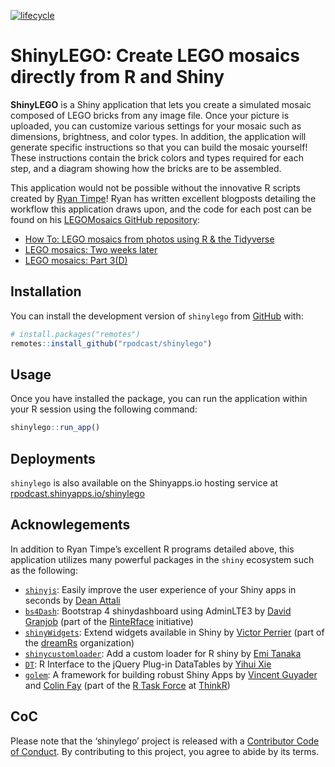 
<!-- README.md is generated from README.Rmd. Please edit that file -->

[![lifecycle](https://img.shields.io/badge/lifecycle-experimental-orange.svg)](https://www.tidyverse.org/lifecycle/#experimental)

# ShinyLEGO: Create LEGO mosaics directly from R and Shiny

**ShinyLEGO** is a Shiny application that lets you create a simulated
mosaic composed of LEGO bricks from any image file. Once your picture is
uploaded, you can customize various settings for your mosaic such as
dimensions, brightness, and color types. In addition, the application
will generate specific instructions so that you can build the mosaic
yourself\! These instructions contain the brick colors and types
required for each step, and a diagram showing how the bricks are to be
assembled.

This application would not be possible without the innovative R scripts
created by [Ryan Timpe](http://www.ryantimpe.com/)\! Ryan has written
excellent blogposts detailing the workflow this application draws upon,
and the code for each post can be found on his [LEGOMosaics GitHub
repository](https://github.com/ryantimpe/LEGOMosaics):

  - [How To: LEGO mosaics from photos using R & the
    Tidyverse](http://www.ryantimpe.com/post/lego-mosaic1/)
  - [LEGO mosaics: Two weeks
    later](http://www.ryantimpe.com/post/lego-mosaic2/)
  - [LEGO mosaics:
    Part 3(D)](http://www.ryantimpe.com/post/lego-mosaic3/)

## Installation

You can install the development version of `shinylego` from
[GitHub](https://gitlab.com) with:

``` r
# install.packages("remotes")
remotes::install_github("rpodcast/shinylego")
```

## Usage

Once you have installed the package, you can run the application within
your R session using the following command:

``` r
shinylego::run_app()
```

## Deployments

`shinylego` is also available on the Shinyapps.io hosting service at
[rpodcast.shinyapps.io/shinylego](https://rpodcast.shinyapps.io/shinylego)

## Acknowlegements

In addition to Ryan Timpe’s excellent R programs detailed above, this
application utilizes many powerful packages in the `shiny` ecosystem
such as the following:

  - [`shinyjs`](https://deanattali.com/shinyjs): Easily improve the user
    experience of your Shiny apps in seconds by [Dean
    Attali](https://deanattali.com/)
  - [`bs4Dash`](https://rinterface.github.io/bs4Dash/index.html):
    Bootstrap 4 shinydashboard using AdminLTE3 by [David
    Granjob](https://twitter.com/divadnojnarg) (part of the
    [RinteRface](https://rinterface.com/) initiative)
  - [`shinyWidgets`](https://dreamrs.github.io/shinyWidgets/index.html):
    Extend widgets available in Shiny by [Victor
    Perrier](https://twitter.com/_pvictorr) (part of the
    [dreamRs](https://www.dreamrs.fr/)
    organization)
  - [`shinycustomloader`](https://emitanaka.github.io/shinycustomloader/):
    Add a custom loader for R shiny by [Emi
    Tanaka](https://emitanaka.github.io/)
  - [`DT`](https://rstudio.github.io/DT): R Interface to the jQuery
    Plug-in DataTables by [Yihui Xie](https://yihui.name/)
  - [`golem`](https://github.com/ThinkR-open/golem/): A framework for
    building robust Shiny Apps by [Vincent
    Guyader](https://github.com/VincentGuyader) and [Colin
    Fay](http://colinfay.me/) (part of the [R Task
    Force](https://rtask.thinkr.fr/) at [ThinkR](https://thinkr.fr/))

## CoC

Please note that the ‘shinylego’ project is released with a [Contributor
Code of Conduct](CODE_OF_CONDUCT.md). By contributing to this project,
you agree to abide by its terms.
